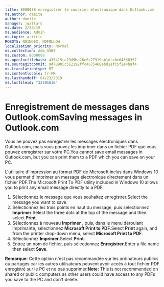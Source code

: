 ```yaml
---
title: 8000088 enregistrer le courrier électronique dans Outlook.com
ms.author: daeite
author: daeite
manager: joallard
ms.date: 2/28/19
ms.audience: Admin
ms.topic: article
ROBOTS: NOINDEX, NOFOLLOW
localization_priority: Normal
ms.collection: Adm_O365
ms.custom: 8000088
ms.openlocfilehash: 435415ca29d9ba26e6c27919ab1dcc0e64368357
ms.sourcegitcommit: 9d78905c512192ffc4675468abd2efc5f2e4baf4
ms.translationtype: MT
ms.contentlocale: fr-FR
ms.lasthandoff: 04/23/2019
ms.locfileid: "32391616"
---
```

# <a name="saving-messages-in-outlookcom"></a><span data-ttu-id="064fc-102">Enregistrement de messages dans Outlook.com</span><span class="sxs-lookup"><span data-stu-id="064fc-102">Saving messages in Outlook.com</span></span>

<span data-ttu-id="064fc-103">Vous ne pouvez pas enregistrer les messages électroniques dans Outlook.com, mais vous pouvez les imprimer dans un fichier PDF que vous pouvez enregistrer sur votre PC.</span><span class="sxs-lookup"><span data-stu-id="064fc-103">You cannot save email messages in Outlook.com, but you can print them to a PDF which you can save on your PC.</span></span>

<span data-ttu-id="064fc-104">L'utilitaire d'impression au format PDF de Microsoft inclus dans Windows 10 vous permet d'imprimer un message électronique directement dans un fichier PDF.</span><span class="sxs-lookup"><span data-stu-id="064fc-104">The Microsoft Print To PDF utility included in Windows 10 allows you to print any email message directly to a PDF.</span></span>

1. <span data-ttu-id="064fc-105">Sélectionnez le message que vous souhaitez enregistrer.</span><span class="sxs-lookup"><span data-stu-id="064fc-105">Select the message you want to save.</span></span>
2. <span data-ttu-id="064fc-106">Sélectionnez les trois points en haut du message, puis sélectionnez **Imprimer**.</span><span class="sxs-lookup"><span data-stu-id="064fc-106">Select the three dots at the top of the message and then select **Print**.</span></span>
3. <span data-ttu-id="064fc-107">Sélectionnez à nouveau **Imprimer** , puis, dans le menu déroulant imprimante, sélectionnez **Microsoft Print to PDF**.</span><span class="sxs-lookup"><span data-stu-id="064fc-107">Select **Print** again, and from the printer drop-down menu, select **Microsoft Print to PDF**.</span></span>
4. <span data-ttu-id="064fc-108">Sélectionnez **Imprimer**.</span><span class="sxs-lookup"><span data-stu-id="064fc-108">Select **Print**.</span></span>
5. <span data-ttu-id="064fc-109">Entrez un nom de fichier, puis sélectionnez **Enregistrer**.</span><span class="sxs-lookup"><span data-stu-id="064fc-109">Enter a file name then select **Save**.</span></span>

<span data-ttu-id="064fc-110">**Remarque:** Cette option n'est pas recommandée sur les ordinateurs publics ou partagés car les autres utilisateurs peuvent avoir accès à tout fichier PDF enregistré sur le PC et ne pas supprimer.</span><span class="sxs-lookup"><span data-stu-id="064fc-110">**Note:** This is not recommended on shared or public computers as other users could have access to any PDFs you save to the PC and don't delete.</span></span>
